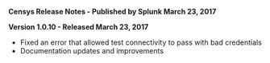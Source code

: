 **Censys Release Notes - Published by Splunk March 23, 2017**


**Version 1.0.10 - Released March 23, 2017**

* Fixed an error that allowed test connectivity to pass with bad credentials
* Documentation updates and improvements
